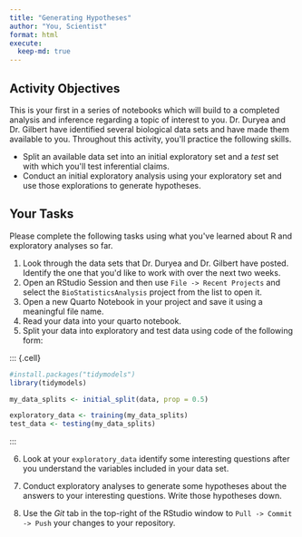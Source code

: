 ```yaml
---
title: "Generating Hypotheses"
author: "You, Scientist"
format: html
execute:
  keep-md: true
---
```






## Activity Objectives

This is your first in a series of notebooks which will build to a completed analysis and inference regarding a topic of interest to you. Dr. Duryea and Dr. Gilbert have identified several biological data sets and have made them available to you. Throughout this activity, you'll practice the following skills.

+ Split an available data set into an initial exploratory set and a *test* set with which you'll test inferential claims.
+ Conduct an initial exploratory analysis using your exploratory set and use those explorations to generate hypotheses.

## Your Tasks

Please complete the following tasks using what you've learned about R and exploratory analyses so far. 

1. Look through the data sets that Dr. Duryea and Dr. Gilbert have posted. Identify the one that you'd like to work with over the next two weeks.
2. Open an RStudio Session and then use `File -> Recent Projects` and select the `BioStatisticsAnalysis` project from the list to open it.
3. Open a new Quarto Notebook in your project and save it using a meaningful file name.
4. Read your data into your quarto notebook.
5. Split your data into exploratory and test data using code of the following form:

::: {.cell}

```{.r .cell-code}
#install.packages("tidymodels")
library(tidymodels)

my_data_splits <- initial_split(data, prop = 0.5)

exploratory_data <- training(my_data_splits)
test_data <- testing(my_data_splits)
```
:::


6. Look at your `exploratory_data` identify some interesting questions after you understand the variables included in your data set.

7. Conduct exploratory analyses to generate some hypotheses about the answers to your interesting questions. Write those hypotheses down.

8. Use the *Git* tab in the top-right of the RStudio window to `Pull -> Commit -> Push` your changes to your repository.

